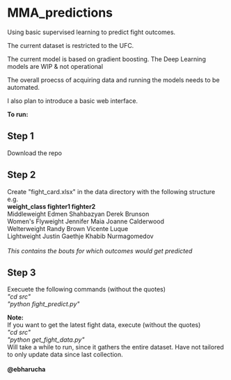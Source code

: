 # MMA_predictions
Using basic supervised learning to predict fight outcomes.

The current dataset is restricted to the UFC.

The current model is based on gradient boosting.  The Deep Learning models are WIP & not operational

The overall proecss of acquiring data and running the models needs to be automated.  

I also plan to introduce a basic web interface.

**To run:**

## Step 1
Download the repo

## Step 2
Create "fight_card.xlsx" in the data directory with the following structure<br>
e.g.<br>
**weight_class	fighter1	fighter2**<br>
Middleweight	Edmen Shahbazyan	Derek Brunson<br>
Women's Flyweight	Jennifer Maia	Joanne Calderwood<br>
Welterweight	Randy Brown	Vicente Luque<br>
Lightweight	Justin Gaethje	Khabib Nurmagomedov<br>
<br>
*This contains the bouts for which outcomes would get predicted*<br>

## Step 3
Execuete the following commands (without the quotes)<br>
*"cd src"*<br>
*"python fight_predict.py"*<br>


**Note:**<br>
If you want to get the latest fight data, execute (without the quotes)<br>
*"cd src"*<br>
*"python get_fight_data.py"*<br>
Will take a while to run, since it gathers the  entire dataset.  Have not tailored  to only update data since last collection.<br>
<br>
**@ebharucha**
